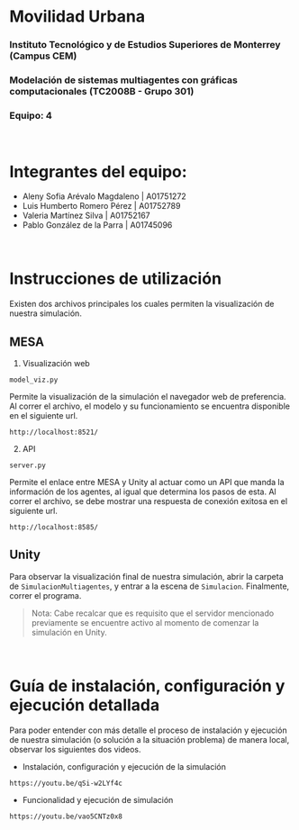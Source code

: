 # Movilidad Urbana

### Instituto Tecnológico y de Estudios Superiores de Monterrey (Campus CEM)
### Modelación de sistemas multiagentes con gráficas computacionales (TC2008B - Grupo 301)
### Equipo: 4

<br>

# Integrantes del equipo:
- Aleny Sofia Arévalo Magdaleno |  A01751272
- Luis Humberto Romero Pérez | A01752789
- Valeria Martínez Silva | A01752167
- Pablo González de la Parra | A01745096

<br>

# Instrucciones de utilización
Existen dos archivos principales los cuales permiten la visualización de nuestra simulación.
## MESA
1. Visualización web
```
model_viz.py
```
Permite la visualización de la simulación el navegador web de preferencia. Al correr el archivo, el modelo y su funcionamiento se encuentra disponible en el siguiente url.
```
http://localhost:8521/
```
2. API
```
server.py
```
Permite el enlace entre MESA y Unity al actuar como un API que manda la información de los agentes, al igual que determina los pasos de esta. Al correr el archivo, se debe mostrar una respuesta de conexión exitosa en el siguiente url.
```
http://localhost:8585/
```

## Unity
Para observar la visualización final de nuestra simulación, abrir la carpeta de ```SimulacionMultiagentes```, y entrar a la escena de ```Simulacion```. Finalmente, correr el programa.
> Nota: Cabe recalcar que es requisito que el servidor mencionado previamente se encuentre activo al momento de comenzar la simulación en Unity.

<br>

# Guía de instalación, configuración y ejecución detallada
Para poder entender con más detalle el proceso de instalación y ejecución de nuestra simulación (o solución a la situación problema) de manera local, observar los siguientes dos videos.
* Instalación, configuración y ejecución de la simulación
```
https://youtu.be/qSi-w2LYf4c
```
* Funcionalidad y ejecución de simulación
```
https://youtu.be/vao5CNTz0x8
```
